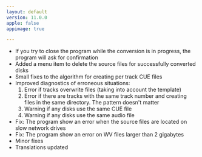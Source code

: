 ```yaml
---
layout: default
version: 11.0.0
apple: false
appimage: true

---
```


* If you try to close the program while the conversion is in progress, the program will ask for confirmation
* Added a menu item to delete the source files for successfully converted disks
* Small fixes to the algorithm for creating per track CUE files
* Improved diagnostics of erroneous situations:
  1. Error if tracks overwrite files (taking into account the template)
  2. Error if there are tracks with the same track number and creating files in the same directory. The pattern doesn't matter
  3. Warning if any disks use the same CUE file
  4. Warning if any disks use the same audio file
* Fix: The program show an error when the source files are located on slow network drives
* Fix: The program show an error on WV files larger than 2 gigabytes
* Minor fixes
* Translations updated
